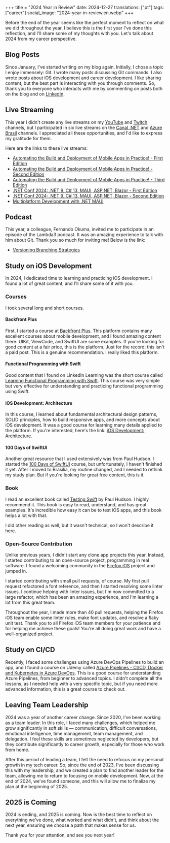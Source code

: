 +++
title = "2024 Year in Review"
date:   2024-12-27
translations: ["pt"]
tags: ["career"]
social_image: "2024-year-in-review.en.webp"
+++

<p class="intro"><span class="dropcap">B</span>efore the end of the year seems like the perfect moment to reflect on what we did throughout the year. I believe this is the first year I've done this reflection, and I'll share some of my thoughts with you. Let's talk about 2024 from my career perspective.</p>

## Blog Posts

Since January, I've started writing on my blog again. Initially, I chose a topic I enjoy immensely: Git. I wrote many posts discussing Git commands. I also wrote posts about iOS development and career development. I like sharing content, but the best part is interacting with you through comments. So, thank you to everyone who interacts with me by commenting on posts both on the blog and on [LinkedIn][my_linkedin].

## Live Streaming

This year I didn't create any live streams on my [YouTube][my_youtube] and [Twitch][my_twitch] channels, but I participated in six live streams on the [Canal .NET][canal_dotnet] and [Azure Brasil][azure_brasil] channels. I appreciated all these opportunities, and I'd like to express my gratitude for them.

Here are the links to these live streams:

- [Automating the Build and Deployment of Mobile Apps in Practice! - First Edition][live_1]
- [Automating the Build and Deployment of Mobile Apps in Practice! - Second Edition][live_2]
- [Automating the Build and Deployment of Mobile Apps in Practice! - Third Edition][live_3]
- [.NET Conf 2024: .NET 9, C# 13, MAUI, ASP.NET, Blazor - First Edition][live_4]
- [.NET Conf 2024: .NET 9, C# 13, MAUI, ASP.NET, Blazor - Second Edition][live_5]
- [Multiplatform Development with .NET MAUI][live_6]

## Podcast

This year, a colleague, Fernando Okuma, invited me to participate in an episode of the Lambda3 podcast. It was an amazing experience to talk with him about Git. Thank you so much for inviting me! Below is the link:

- [Versioning Branching Strategies][podcast_1]

## Study on iOS Development

In 2024, I dedicated time to learning and practicing iOS development. I found a lot of great content, and I'll share some of it with you.

### Courses

I took several long and short courses.

#### Backfront Plus

First, I started a course at [Backfront Plus][backfront_plus]. This platform contains many excellent courses about mobile development, and I found amazing content there. UIKit, ViewCode, and SwiftUI are some examples. If you're looking for good content at a fair price, this is the platform. Just for the record: this isn't a paid post. This is a genuine recommendation. I really liked this platform.

#### Functional Programming with Swift

Good content that I found on LinkedIn Learning was the short course called [Learning Functional Programming with Swift][learning_functional_programming_with_swift]. This course was very simple but very effective for understanding and practicing functional programming using Swift.

#### iOS Development: Architecture

In this course, I learned about fundamental architectural design patterns, SOLID principles, how to build responsive apps, and more concepts about iOS development. It was a good course for learning many details applied to the platform. If you're interested, here's the link: [iOS Development: Architecture][ios_development_architecture].

#### 100 Days of SwiftUI

Another great resource that I used extensively was from Paul Hudson. I started the [100 Days of SwiftUI][100_days_of_swiftui] course, but unfortunately, I haven't finished it yet. After I moved to Brasília, my routine changed, and I needed to rethink my study plan. But if you're looking for great free content, this is it.

### Book

I read an excellent book called [Testing Swift][testing_swift] by Paul Hudson. I highly recommend it. This book is easy to read, understand, and has great examples. It's incredible how easy it can be to test iOS apps, and this book helps a lot with that.

I did other reading as well, but it wasn't technical, so I won't describe it here.

### Open-Source Contribution

Unlike previous years, I didn't start any clone app projects this year. Instead, I started contributing to an open-source project, programming in real software. I found a welcoming community in the [Firefox iOS][firefox_ios] project and jumped in.

I started contributing with small pull requests, of course. My first pull request refactored a font reference, and then I started resolving some linter issues.  I continue helping with linter issues, but I'm now committed to a large refactor, which has been an amazing experience, and I'm learning a lot from this great team.

Throughout the year, I made more than 40 pull requests, helping the Firefox iOS team enable some linter rules, make font updates, and resolve a flaky unit test.  Thank you to all Firefox iOS team members for your patience and for helping me achieve these goals! You're all doing great work and have a well-organized project.

## Study on CI/CD

Recently, I faced some challenges using Azure DevOps Pipelines to build an app, and I found a course on Udemy called [Azure Pipelines - CI/CD, Docker and Kubernetes in Azure DevOps][azure_pipelines]. This is a good course for understanding Azure Pipelines, from beginner to advanced topics.  I didn't complete all the lessons, as I needed help with a very specific topic, but if you need more advanced information, this is a great course to check out.

## Leaving Team Leadership

2024 was a year of another career change. Since 2020, I've been working as a team leader.  In this role, I faced many challenges, which helped me grow significantly in soft skills — communication, difficult conversations, emotional intelligence, time management, team management, and delegation. I feel these skills are sometimes neglected by developers, but they contribute significantly to career growth, especially for those who work from home.

After this period of leading a team, I felt the need to refocus on my personal growth in my tech career. So, since the end of 2023, I've been discussing this with my leadership, and we created a plan to find another leader for the team, allowing me to return to focusing on mobile development.  Now, at the end of 2024, we've found someone, and this will allow me to finalize my plan at the beginning of 2025.

## 2025 is Coming

2024 is ending, and 2025 is coming. Now is the best time to reflect on everything we've done, what worked and what didn't, and think about the next year, ensuring we choose a path that makes sense for us.

Thank you for your attention, and see you next year!

[my_youtube]: https://www.youtube.com/ionixjunior
[my_twitch]: https://www.twitch.tv/ionixjunior
[my_linkedin]: https://www.linkedin.com/in/ionixjunior/
[canal_dotnet]: https://www.youtube.com/@CanalDotNET
[azure_brasil]: https://www.youtube.com/@azurebrasilcloud
[backfront_plus]: https://backfront.com.br/backfront-plus
[100_days_of_swiftui]: https://www.hackingwithswift.com/100/swiftui
[azure_pipelines]: https://www.udemy.com/course/azurepipelines/
[firefox_ios]: https://github.com/mozilla-mobile/firefox-ios
[live_1]: https://www.youtube.com/watch?v=CLFaMNJRChk
[live_2]: https://www.youtube.com/watch?v=ZfjvroVEa_s
[live_3]: https://www.youtube.com/watch?v=pOrzMb-YXFM
[live_4]: https://www.youtube.com/watch?v=qic347r3R2A
[live_5]: https://www.youtube.com/watch?v=o4GBUUMnedg
[live_6]: https://www.youtube.com/watch?v=i6Ef-ex7-3s
[podcast_1]: https://tivit.com/podcast/podcast-401/
[testing_swift]: https://www.hackingwithswift.com/store/testing-swift
[learning_functional_programming_with_swift]: https://www.linkedin.com/learning/learning-functional-programming-with-swift/welcome
[ios_development_architecture]: https://www.linkedin.com/learning/ios-development-architecture/the-value-in-architecting-your-apps